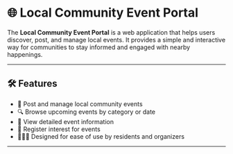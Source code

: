 # 🌐 Local Community Event Portal

The **Local Community Event Portal** is a web application that helps users discover, post, and manage local events. It provides a simple and interactive way for communities to stay informed and engaged with nearby happenings.

---

## 🛠️ Features

- 📝 Post and manage local community events
- 🔍 Browse upcoming events by category or date
- 📅 View detailed event information
- 🧾 Register interest for events
- 🧑‍🤝‍🧑 Designed for ease of use by residents and organizers

---

